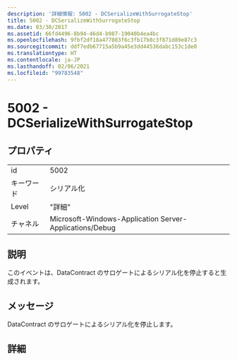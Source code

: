 ```yaml
---
description: '詳細情報: 5002 - DCSerializeWithSurrogateStop'
title: 5002 - DCSerializeWithSurrogateStop
ms.date: 03/30/2017
ms.assetid: 66fd4496-8b94-46d4-b987-19040b4ea4bc
ms.openlocfilehash: 9fbf2df18a477083f6c3fb17b8c3f871d89e87c3
ms.sourcegitcommit: ddf7edb67715a5b9a45e3dd44536dabc153c1de0
ms.translationtype: HT
ms.contentlocale: ja-JP
ms.lasthandoff: 02/06/2021
ms.locfileid: "99783548"
---
```

# <a name="5002---dcserializewithsurrogatestop"></a>5002 - DCSerializeWithSurrogateStop

## <a name="properties"></a>プロパティ  
  
|||  
|-|-|  
|id|5002|  
|キーワード|シリアル化|  
|Level|"詳細"|  
|チャネル|Microsoft-Windows-Application Server-Applications/Debug|  
  
## <a name="description"></a>説明  

 このイベントは、DataContract のサロゲートによるシリアル化を停止すると生成されます。  
  
## <a name="message"></a>メッセージ  

 DataContract のサロゲートによるシリアル化を停止します。  
  
## <a name="details"></a>詳細
